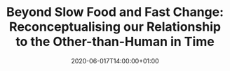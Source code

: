 ---
title: "Beyond Slow Food and Fast Change: Reconceptualising our Relationship to the Other-than-Human in Time"
event: "Theology & Religion Online Seminar Series"
event_url:
location: The Interwebs
address:
  street:
  city:
  region:
  postcode:
  country:
summary: "I'll be presenting a seminar paper drawing on my most recent sabbatical research."
abstract:

# Talk start and end times.
#   End time can optionally be hidden by prefixing the line with `#`.
date: 2020-06-017T14:00:00+01:00
# date_end: 2020-07-06T18:00:00+01:00
all_day: false

# Schedule page publish date (NOT talk date).
publishDate: 2020-05-04T19:46:37+01:00

authors: []
tags: []

# Is this a featured talk? (true/false)
featured: true

# Featured image
# To use, add an image named `featured.jpg/png` to your page's folder. 
# Focal points: Smart, Center, TopLeft, Top, TopRight, Left, Right, BottomLeft, Bottom, BottomRight.
image:
  caption: ""
  focal_point: ""
  preview_only: false

# Custom links (optional).
#   Uncomment and edit lines below to show custom links.
# links:
# - name: Follow
#   url: https://twitter.com
#   icon_pack: fab
#   icon: twitter

# Optional filename of your slides within your talk's folder or a URL.
url_slides: "slides/presentation_20200617_tandrseminarpaper_handout.pdf"

url_code:
url_pdf:
url_video:

# Markdown Slides (optional).
#   Associate this talk with Markdown slides.
#   Simply enter your slide deck's filename without extension.
#   E.g. `slides = "example-slides"` references `content/slides/example-slides.md`.
#   Otherwise, set `slides = ""`.
slides: ""

# Projects (optional).
#   Associate this post with one or more of your projects.
#   Simply enter your project's folder or file name without extension.
#   E.g. `projects = ["internal-project"]` references `content/project/deep-learning/index.md`.
#   Otherwise, set `projects = []`.
projects: []
---